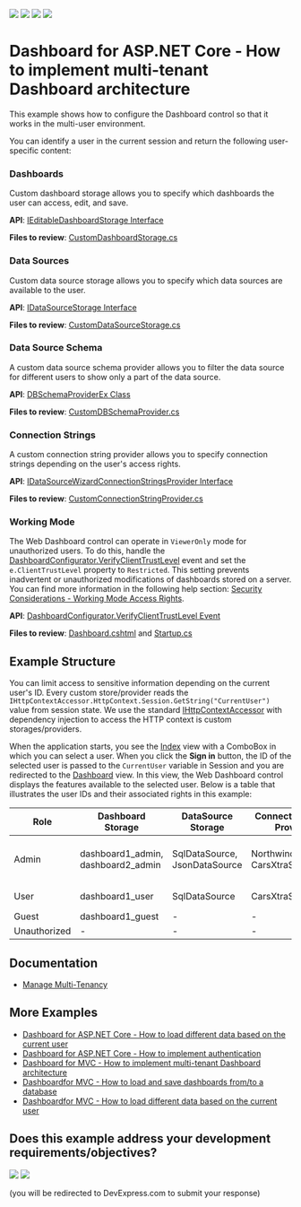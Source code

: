 <!-- default badges list -->
![](https://img.shields.io/endpoint?url=https://codecentral.devexpress.com/api/v1/VersionRange/349063210/21.2.2%2B)
[![](https://img.shields.io/badge/Open_in_DevExpress_Support_Center-FF7200?style=flat-square&logo=DevExpress&logoColor=white)](https://supportcenter.devexpress.com/ticket/details/T983227)
[![](https://img.shields.io/badge/📖_How_to_use_DevExpress_Examples-e9f6fc?style=flat-square)](https://docs.devexpress.com/GeneralInformation/403183)
[![](https://img.shields.io/badge/💬_Leave_Feedback-feecdd?style=flat-square)](#does-this-example-address-your-development-requirementsobjectives)
<!-- default badges end -->
# Dashboard for ASP.NET Core - How to implement multi-tenant Dashboard architecture

This example shows how to configure the Dashboard control so that it works in the multi-user environment. 

You can identify a user in the current session and return the following user-specific content:

### Dashboards

Custom dashboard storage allows you to specify which dashboards the user can access, edit, and save. 

**API**: [IEditableDashboardStorage Interface](https://docs.devexpress.com/Dashboard/DevExpress.DashboardWeb.IEditableDashboardStorage) 

**Files to review**: [CustomDashboardStorage.cs](./CS/Code/CustomDashboardStorage.cs)

### Data Sources

Custom data source storage allows you to specify which data sources are available to the user. 

**API**: [IDataSourceStorage Interface](https://docs.devexpress.com/Dashboard/DevExpress.DashboardWeb.IDataSourceStorage) 

**Files to review**: [CustomDataSourceStorage.cs](./CS/Code/CustomDataSourceStorage.cs)

### Data Source Schema

A custom data source schema provider allows you to filter the data source for different users to show only a part of the data source.

**API**: [DBSchemaProviderEx Class](https://docs.devexpress.com/CoreLibraries/DevExpress.DataAccess.Sql.DBSchemaProviderEx)

**Files to review**: [CustomDBSchemaProvider.cs](./CS/Code/CustomDBSchemaProvider.cs)

### Connection Strings

A custom connection string provider allows you to specify connection strings depending on the user's access rights.

**API**: [IDataSourceWizardConnectionStringsProvider Interface](https://docs.devexpress.com/CoreLibraries/DevExpress.DataAccess.Web.IDataSourceWizardConnectionStringsProvider) 

**Files to review**: [CustomConnectionStringProvider.cs](./CS/Code/CustomConnectionStringProvider.cs)


### Working Mode

The Web Dashboard control can operate in `ViewerOnly` mode for unauthorized users. To do this, handle the [DashboardConfigurator.VerifyClientTrustLevel](https://docs.devexpress.com/Dashboard/DevExpress.DashboardWeb.DashboardConfigurator.VerifyClientTrustLevel) event and set the `e.ClientTrustLevel` property to `Restricted`. This setting prevents inadvertent or unauthorized modifications of dashboards stored on a server. You can find more information in the following help section: [Security Considerations - Working Mode Access Rights](https://docs.devexpress.com/Dashboard/118651/web-dashboard/general-information/security-considerations#working-mode-access-rights).

**API**: [DashboardConfigurator.VerifyClientTrustLevel Event](https://docs.devexpress.com/Dashboard/DevExpress.DashboardWeb.DashboardConfigurator.VerifyClientTrustLevel)

**Files to review**: [Dashboard.cshtml](./CS/Views/Home/Dashboard.cshtml) and [Startup.cs](./CS/Startup.cs)


## Example Structure

You can limit access to sensitive information depending on the current user's ID. Every custom store/provider reads the `IHttpContextAccessor.HttpContext.Session.GetString("CurrentUser")` value from session state. We use the standard [IHttpContextAccessor](https://docs.microsoft.com/en-us/aspnet/core/fundamentals/http-context?view=aspnetcore-3.0) with dependency injection to access the HTTP context is custom storages/providers.

When the application starts, you see the [Index](./CS/Views/Home/Index.cshtml) view with a ComboBox in which you can select a user. When you click the **Sign in** button, the ID of the selected user is passed to the `CurrentUser` variable in Session and you are redirected to the [Dashboard](./CS/Views/Home/Dashboard.cshtml) view. In this view, the Web Dashboard control displays the features available to the selected user. Below is a table that illustrates the user IDs and their associated rights in this example:

| Role  | Dashboard Storage | DataSource Storage | ConnectionString Provider | DBSchema Provider | Working Mode | Create/Edit |
| --- | --- | --- | --- | --- | --- | --- |
| Admin | dashboard1_admin, dashboard2_admin | SqlDataSource, JsonDataSource | Northwind, CarsXtraScheduling | All (Categories, Products, Cars,...) | Designer, Viewer | Yes |
| User | dashboard1_user | SqlDataSource | CarsXtraScheduling | Cars | Designer, Viewer | No |
| Guest | dashboard1_guest | - | - | - | ViewerOnly | - |
| Unauthorized| - | - | - | - | ViewerOnly | - |

## Documentation

- [Manage Multi-Tenancy](https://docs.devexpress.com/Dashboard/402924/web-dashboard/dashboard-backend/manage-multi-tenancy)

## More Examples

- [Dashboard for ASP.NET Core - How to load different data based on the current user](https://github.com/DevExpress-Examples/DashboardDifferentUserDataAspNetCore)
- [Dashboard for ASP.NET Core - How to implement authentication](https://github.com/DevExpress-Examples/ASPNET-Core-Dashboard-Authentication)
- [Dashboard for MVC - How to implement multi-tenant Dashboard architecture](https://github.com/DevExpress-Examples/DashboardUserBasedMVC)
- [Dashboardfor MVC - How to load and save dashboards from/to a database](https://github.com/DevExpress-Examples/mvc-dashboard-how-to-load-and-save-dashboards-from-to-a-database-t400693)
- [Dashboardfor MVC - How to load different data based on the current user](https://github.com/DevExpress-Examples/DashboardDifferentUserDataMVC)
<!-- feedback -->
## Does this example address your development requirements/objectives?

[<img src="https://www.devexpress.com/support/examples/i/yes-button.svg"/>](https://www.devexpress.com/support/examples/survey.xml?utm_source=github&utm_campaign=DashboardUserBasedAspNetCore&~~~was_helpful=yes) [<img src="https://www.devexpress.com/support/examples/i/no-button.svg"/>](https://www.devexpress.com/support/examples/survey.xml?utm_source=github&utm_campaign=DashboardUserBasedAspNetCore&~~~was_helpful=no)

(you will be redirected to DevExpress.com to submit your response)
<!-- feedback end -->
